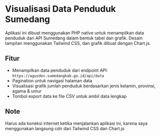 # Visualisasi Data Penduduk Sumedang

Aplikasi ini dibuat menggunakan PHP native untuk menampilkan data penduduk dari API Sumedang dalam bentuk tabel dan grafik. Desain tampilan menggunakan Tailwind CSS, dan grafik dibuat dengan Chart.js.

## Fitur

- Menampilkan data penduduk dari endpoint API: `https://agusdev.sumedangkab.go.id/api/data`
- Pagination untuk navigasi halaman data
- Visualisasi grafik jumlah penduduk berdasarkan jenis kelamin, provinsi, agama & umur
- Tombol export data ke file CSV untuk ambil data lengkap


## Note
Harus ada koneksi internet ketika menjalankan aplikasi ini, karena saya menggunakan langsung cdn dari Tailwind CSS dan Chart.js
